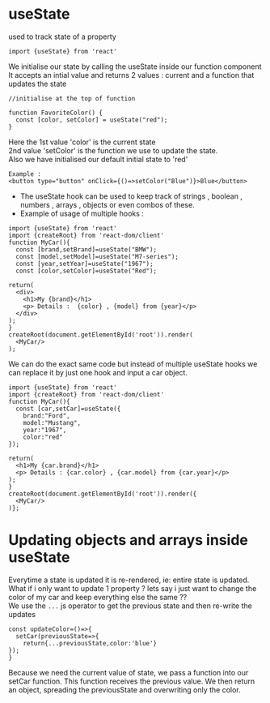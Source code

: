 # useState 
used to track state of a property 
```
import {useState} from 'react'
```
We initialise our state by calling the useState inside our function component 
It accepts an intial value and returns 2 values : current and a function that updates the state 
```
//initialise at the top of function

function FavoriteColor() {
  const [color, setColor] = useState("red");
}
```
Here the 1st value 'color' is the current state <br>
2nd value 'setColor' is the function we use to update the state. <br>
Also we have initialised our default initial state to 'red'
```
Example :
<button type="button" onClick={()=>setColor("Blue")}>Blue</button>
```
- The useState hook can be used to keep track of strings , boolean , numbers , arrays , objects or even combos of these.
- Example of usage of multiple hooks :
```
import {useState} from 'react'
import {createRoot} from 'react-dom/client'
function MyCar(){
  const [brand,setBrand]=useState("BMW");
  const [model,setModel]=useState("M7-series");
  const [year,setYear]=useState("1967");
  const [color,setColor]=useState("Red");

return(
  <div>
    <h1>My {brand}</h1>
    <p> Details :  {color} , {model} from {year}</p>
  </div>
);
}
createRoot(document.getElementById('root')).render(
  <MyCar/>
);
```
We can do the exact same code but instead of multiple useState hooks we can replace it by just one hook and input a car object.
```
import {useState} from 'react'
import {createRoot} from 'react-dom/client'
function MyCar(){
  const [car,setCar]=useState({
    brand:"Ford",
    model:"Mustang",
    year:"1967",
    color:"red"
});

return(
  <h1>My {car.brand}</h1>
  <p> Details : {car.color} , {car.model} from {car.year}</p>
);
}
createRoot(document.getElementById('root')).render({
  <MyCar/>
)};
```
# Updating objects and arrays inside useState
Everytime a state is updated it is re-rendered, ie: entire state is updated. <br>
What if i only want to update 1 property ? lets say i just want to change the color of my car and keep everything else the same ?? <br>
We use the `...` js operator to get the previous state and then re-write the updates
```
const updateColor=()=>{
  setCar(previousState=>{
    return{...previousState,color:'blue'}
});
}
```
Because we need the current value of state, we pass a function into our setCar function. This function receives the previous value.
We then return an object, spreading the previousState and overwriting only the color.
